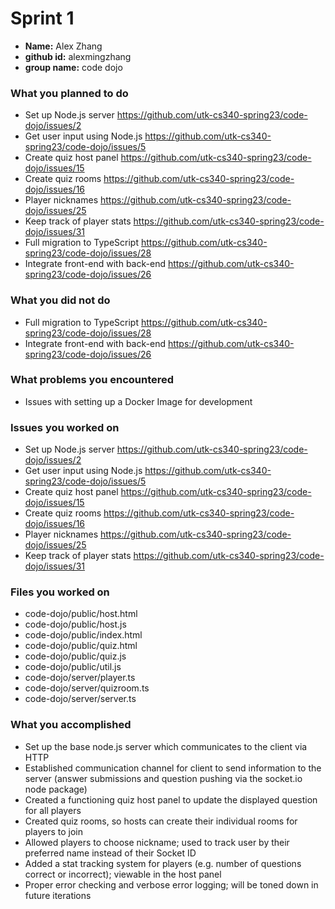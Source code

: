 # Sprint 1
<!-- (include your name, github id, and group name here) -->
- **Name:** Alex Zhang
- **github id:** alexmingzhang
- **group name:** code dojo

### What you planned to do
<!-- (Give a short bulleted list of the items you planned to do for this sprint. Include the github issue number and link to the issue) -->

- Set up Node.js server https://github.com/utk-cs340-spring23/code-dojo/issues/2
- Get user input using Node.js https://github.com/utk-cs340-spring23/code-dojo/issues/5
- Create quiz host panel https://github.com/utk-cs340-spring23/code-dojo/issues/15
- Create quiz rooms https://github.com/utk-cs340-spring23/code-dojo/issues/16
- Player nicknames https://github.com/utk-cs340-spring23/code-dojo/issues/25
- Keep track of player stats https://github.com/utk-cs340-spring23/code-dojo/issues/31
- Full migration to TypeScript https://github.com/utk-cs340-spring23/code-dojo/issues/28
- Integrate front-end with back-end https://github.com/utk-cs340-spring23/code-dojo/issues/26

### What you did not do
<!-- (Give a short bulleted list of the items that you planned to do, but did not accomplish) -->
- Full migration to TypeScript https://github.com/utk-cs340-spring23/code-dojo/issues/28
- Integrate front-end with back-end https://github.com/utk-cs340-spring23/code-dojo/issues/26

### What problems you encountered
- Issues with setting up a Docker Image for development

### Issues you worked on
- Set up Node.js server https://github.com/utk-cs340-spring23/code-dojo/issues/2
- Get user input using Node.js https://github.com/utk-cs340-spring23/code-dojo/issues/5
- Create quiz host panel https://github.com/utk-cs340-spring23/code-dojo/issues/15
- Create quiz rooms https://github.com/utk-cs340-spring23/code-dojo/issues/16
- Player nicknames https://github.com/utk-cs340-spring23/code-dojo/issues/25
- Keep track of player stats https://github.com/utk-cs340-spring23/code-dojo/issues/31

### Files you worked on
<!-- (Give a bulleted list of the files in your github repo that you worked on. Give the full pathname.) -->
- code-dojo/public/host.html
- code-dojo/public/host.js
- code-dojo/public/index.html
- code-dojo/public/quiz.html
- code-dojo/public/quiz.js
- code-dojo/public/util.js
- code-dojo/server/player.ts
- code-dojo/server/quizroom.ts
- code-dojo/server/server.ts

### What you accomplished
<!-- (Give a description of the features you added or tasks you accomplished. Provide some detail here. This section will be a little longer than the bulleted lists above) -->
- Set up the base node.js server which communicates to the client via HTTP
- Established communication channel for client to send information to the server (answer submissions and question pushing via the socket.io node package)
- Created a functioning quiz host panel to update the displayed question for all players
- Created quiz rooms, so hosts can create their individual rooms for players to join
- Allowed players to choose nickname; used to track user by their preferred name instead of their Socket ID
- Added a stat tracking system for players (e.g. number of questions correct or incorrect); viewable in the host panel
- Proper error checking and verbose error logging; will be toned down in future iterations
